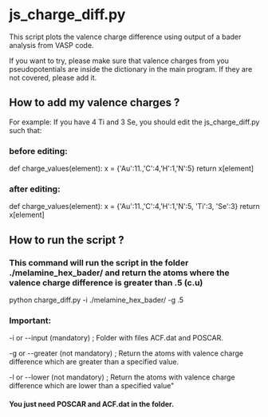 # js_charge_diff.py
This script plots the valence charge difference using output of a bader analysis from VASP code.

If you want to try, please make sure that valence charges from you pseudopotentials
are inside the dictionary in the main program. If they are not covered, please add it.

## How to add my valence charges ?

For example: If you have 4 Ti and 3 Se, you should edit the js_charge_diff.py such that:

### before editing:

def charge_values(element):
    x = {'Au':11.,'C':4,'H':1,'N':5}
    return x[element]

### after editing:
def charge_values(element):
    x = {'Au':11.,'C':4,'H':1,'N':5, 'Ti':3, 'Se':3}
    return x[element]


## How to run the script ?

### This command will run the script in the folder ./melamine_hex_bader/ and return the atoms where the valence charge difference is greater than .5 (c.u)
python charge_diff.py -i ./melamine_hex_bader/ -g .5

### Important:

-i or --input (mandatory) ; Folder with files ACF.dat and POSCAR.

-g or --greater (not mandatory) ; Return the atoms with valence charge difference which are greater than a specified value.

-l or --lower (not mandatory) ; Return the atoms with valence charge difference which are lower than a specified value"

#### You just need POSCAR and ACF.dat in the folder.


